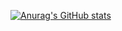 [![Anurag's GitHub stats](https://github-readme-stats.vercel.app/api?username=zeroicey)](https://github.com/anuraghazra/github-readme-stats)
